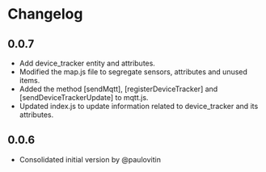 # Changelog

## 0.0.7
- Add device_tracker entity and attributes.
- Modified the map.js file to segregate sensors, attributes and unused items.
- Added the method [sendMqtt], [registerDeviceTracker] and [sendDeviceTrackerUpdate] to mqtt.js.
- Updated index.js to update information related to device_tracker and its attributes.

## 0.0.6
- Consolidated initial version by @paulovitin